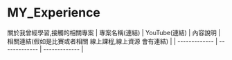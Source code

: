 # MY_Experience
關於我曾經學習,接觸的相關專案
| 專案名稱(連結) | YouTube(連結) | 內容說明 | 相關連結(假如是比賽或者相關 線上課程,線上資源 會有連結) |
| ------------- | ------------- | ------------- |
